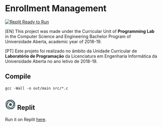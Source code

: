 # Enrollment Management

[![Replit Ready to Run](https://img.shields.io/badge/Replit-Ready_to_Run-informational?logo=replit&labelColor=white)](https://replit.com/@DiogoAntao/UAbstudentEnrollmentManagement)

[EN] This project was made under the Curricular Unit of **Programming Lab** in the Computer Science and Engineering Bachelor Program of Universidade Aberta, academic year of 2018-19.

[PT] Este projeto foi realizado no âmbito da Unidade Curricular de **Laboratório de Programação** da Licenciatura em Engenharia Informática da Universidade Aberta no ano letivo de 2018-19.

## Compile
	gcc -Wall -o out/main src/*.c
	
## <a href="https://replit.com/"><img src="https://raw.githubusercontent.com/4ntony4/UAb/eba38fc374dc7ba986ecfb0b1a54e4c4ccc5117b/img/logos/replit/replit.svg" alt="Replit" width="35"></a> Replit
Run it on Replit [here](https://replit.com/@DiogoAntao/UAbstudentEnrollmentManagement).
